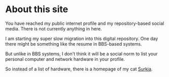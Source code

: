 # About this site
You have reached my public internet profile and my repository-based social media. There is not currently anything in here.

I am starting my super slow migration into this digital repository. One day there might be something like the resume in BBS-based systems.

But unlike in BBS systems, I don't think it will be a social norm to list your personal computer and network hardware in your profile.

So instead of a list of hardware, there is a homepage of my cat [Surkia](Surkia.md).